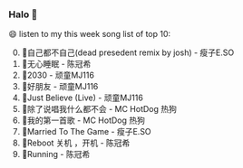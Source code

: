 

### Halo 👋

😄 listen to my this week song list of top 10:

0. 🌈自己都不自己(dead presedent remix by josh) - 瘦子E.SO
1. 🌈无心睡眠 - 陈冠希
2. 🌈2030 - 顽童MJ116
3. 🌈好朋友 - 顽童MJ116
4. 🌈Just Believe (Live) - 顽童MJ116
5. 🌈除了说唱我什么都不会 - MC HotDog 热狗
6. 🌈我的第一首歌 - MC HotDog 热狗
7. 🌈Married To The Game - 瘦子E.SO
8. 🌈Reboot 关机 ，开机 - 陈冠希
9. 🌈Running - 陈冠希

